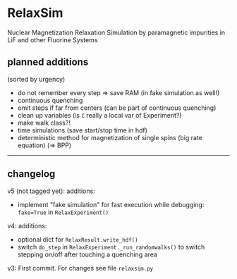 RelaxSim
========

Nuclear Magnetization Relaxation Simulation by paramagnetic impurities in LiF and other Fluorine Systems

planned additions
-----------------
(sorted by urgency)

* do not remember every step => save RAM (in fake simulation as well!)
* continuous quenching
* omit steps if far from centers (can be part of continuous quenching)
* clean up variables (is `C` really a local var of Experiment?)
* make walk class?!
* time simulations (save start/stop time in hdf)
* deterministic method for magnetization of single spins (big rate equation) (=> BPP)

* * *

changelog
---------

v5 (not tagged yet):
additions:
* implement "fake simulation" for fast execution while debugging:
`fake=True` in `RelaxExperiment()`

v4:
additions:

* optional dict for `RelaxResult.write_hdf()`
* switch `do_step` in `RelaxExperiment._run_randomwalks()` to switch stepping on/off after touching a quenching area

v3:
First commit.
For changes see file `relaxsim.py`

